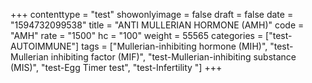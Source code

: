+++
contenttype = "test"
showonlyimage = false
draft = false
date = "1594732099538"
title = "ANTI MULLERIAN HORMONE (AMH)"
code = "AMH"
rate = "1500"
hc = "100"
weight = 55565
categories = ["test-AUTOIMMUNE"]
tags = ["Mullerian-inhibiting hormone (MIH)", "test-Mullerian inhibiting factor (MIF)", "test-Mullerian-inhibiting substance (MIS)", "test-Egg Timer test", "test-Infertility "]
+++

